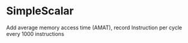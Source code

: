 # SimpleScalar
Add average memory access time (AMAT), record Instruction per cycle every 1000 instructions
